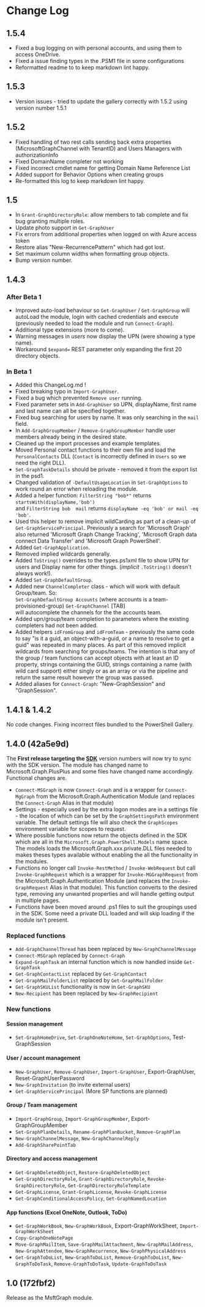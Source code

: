 # Change Log

## 1.5.4

* Fixed a bug logging on with personal accounts, and using them to access OneDrive.
* Fixed a issue finding types in the .PSM1 file in some configurations
* Reformatted readme to to keep markdown lint happy.

## 1.5.3

* Version issues - tried to update the gallery correctly with 1.5.2 using version number 1.5.1

## 1.5.2

* Fixed handling of two rest calls sending back extra properties (MicrosoftGraphChannel with TenantID) and Users Managers with authorizationInfo
* Fixed DomainName completer not working
* Fixed incorrect cmdlet name for getting Domain Name Reference List
* Added support for Behavior Options when creating groups
* Re-formatted this log to keep markdown lint happy.

## 1.5

* In `Grant-GraphDirectoryRole`: allow members to tab complete and fix bug granting multiple roles.
* Update photo support in `Get-GraphUser`
* Fix errors from additional properties when logged on with Azure access token
* Restore alias "New-RecurrencePattern" which had got lost.
* Set maximum column widths when formatting group objects.
* Bump version number.

## 1.4.3

### After Beta 1

* Improved auto-load behaviour so `Get-GraphUser` / `Get-GraphGroup` will autoLoad the module, login with cached credentials and execute (previously needed to load the module and run `Connect-Graph`).
* Additional type extensions (more to come).
* Warning messages in *users* now display the UPN (were showing a type name).
* Workaround `$expand=` REST parameter only expanding the first 20 directory objects.

### In Beta 1

* Added this ChangeLog.md !
* Fixed breaking typo in `Import-GraphUser`.
* Fixed a bug which prevented `Remove user` running.
* Fixed parameter sets in `Add-GraphUser` so UPN, displayName, first name and last name can all be specified together.
* Fixed bug searching for users by name. It was only searching in the `mail` field.
* In `Add-GraphGroupMember` / `Remove-GraphGroupMember` handle user members already being in the desired state.
* Cleaned up the import processes and example templates.
* Moved Personal contact functions to their own file and load the `PersonalContacts` DLL (`Contact` is incorrectly defined in `Users` so we need the right DLL).
* `Set-GraphTaskDetails` should be private - removed it from the export list in the psd1.
* Changed validation of `-DefaultUsageLocation` in `Set-GraphOptions` to work round an error when reloading the module.
* Added a helper function:  `FilterString "bob*"` returns `startsWith(displayName,'bob')`  
     and `FilterString bob  mail` returns `displayName -eq 'bob' or mail -eq 'bob'`.
* Used this helper to remove implicit wildCarding as part of a clean-up of `Get-GraphServicePrincipal`. Previously a search for 'Microsoft Graph' also returned
'Microsoft Graph Change Tracking', 'Microsoft Graph data connect Data Transfer' and 'Microsoft Graph PowerShell'.
* Added `Get-GraphApplication`.
* Removed implied wildcards generally.
* Added `ToString()` overrides to the types.ps1xml file to show UPN for users and Display name for other things. (*implicit* `.ToString()` doesn't always work!).
* Added `Set-GraphDefaultGroup`.
* Added new `ChannelCompleter` class - which will work with default Group/team. So:  
    `Set-GraphDefaultGroup Accounts`   (where accounts is a team-provisioned-group)
    `Get-GraphChannel`  \[TAB\]  
    will autocomplete the channels for the the accounts team.
* Added upn/group/team completion to parameters where the existing completers had not been added.  
* Added helpers `idFromGroup` and `idFromTeam` - previously the same code to say "is it a guid, an object-with-a-guid, or a name to resolve to get a guid" was repeated in many places. As part of this removed implicit wildcards from searching for groups/teams. The intention is that any of the group / team functions can accept objects with at least an ID property, strings containing the GUID, strings containing a name (with wild card support) either singly or as an array or via the pipeline and return the same result however the group was passed.
* Added aliases for `Connect-Graph`: "New-GraphSession" and "GraphSession".

## 1.4.1 & 1.4.2

No code changes. Fixing incorrect files bundled to the PowerShell Gallery.

## 1.4.0  (42a5e9d)

The **First release targeting the [SDK](https://github.com/microsoftgraph/msgraph-sdk-powershell)** version numbers will now try to sync with the SDK version.
The module has changed name to Microsoft.Graph.PlusPlus and some files have changed name accordingly. Functional changes are.

* `Connect-MSGraph` is now `Connect-Graph` and is a wrapper for `Connect-MgGraph` from the Microsoft.Graph.Authentication Module (and replaces the `Connect-Graph` Alias in that module)
* Settings - especially used by the extra logon modes are in a settings file - the location of which can be set by the `GraphSettingsPath` environment variable. The default settings file will also check the `GraphScopes` environment variable for scopes to request.
* Where possible functions now return the objects defined in the SDK which are all in the `Microsoft.Graph.PowerShell.Models` name space. The models loads the Microsoft.Graph.xxx.private.DLL files needed to makes theses types available without enabling the all the functionality in the modules.  
* Functions no longer call `Invoke-RestMethod` / `Invoke-WebRequest` but call `Invoke-GraphRequest` which is a wrapper for `Invoke-MGGraphRequest` from the Microsoft.Graph.Authentication Module (and replaces the `Invoke-GraphRequest` Alias in that module). This function converts to the desired type, removing any unwanted properties and will handle getting output in multiple pages.
* Functions have been moved around .ps1 files to suit the groupings used in the SDK. Some need a private DLL loaded and will skip loading if the module isn't present.  

### Replaced functions

* `Add-GraphChannelThread` has been replaced by `New-GraphChannelMessage`
* `Connect-MSGraph`  replaced by `Connect-Graph`
* `Expand-GraphTask` an internal function which is now handled inside `Get-GraphTask`
* `Get-GraphContactList` replaced by `Get-GraphContact`
* `Get-GraphMailFolderList` replaced by `Get-GraphMailFolder`
* `Get-GraphSKUList` functionality is now in `Get-GraphSKU`
* `New-Recipient`    has been replaced by `New-GraphRecipient`

### New functions

#### Session management

* `Set-GraphHomeDrive`, `Set-GraphOneNoteHome`, `Set-GraphOptions`, Test-GraphSession

#### User / account management

* `New-GraphUser`, `Remove-GraphUser`, `Import-GraphUser`,  Export-GraphUser, Reset-GraphUserPassword
* `New-GraphInvitation` (to invite external users)
* `Get-GraphServicePrincipal` (More SP functions are planned)

#### Group / Team management

* `Import-GraphGroup`, `Import-GraphGroupMember`,  Export-GraphGroupMember
* `Set-GraphPlanDetails`, `Rename-GraphPlanBucket`, `Remove-GraphPlan`
* `New-GraphChannelMessage`, `New-GraphChannelReply`
* `Add-GraphSharePointTab`

#### Directory and access management

* `Get-GraphDeletedObject`, `Restore-GraphDeletedObject`
* `Get-GraphDirectoryRole`, `Grant-GraphDirectoryRole`, `Revoke-GraphDirectoryRole`, `Get-GraphDirectoryRoleTemplate`
* `Get-GraphLicense`, `Grant-GraphLicense`, `Revoke-GraphLicense`
* `Get-GraphConditionalAccessPolicy`, `Get-GraphNamedLocation`

#### App functions (Excel OneNote, Outlook, ToDo)

* `Get-GraphWorkBook`, `New-GraphWorkBook`, Export-GraphWorkSheet, `Import-GraphWorkSheet`
* `Copy-GraphOneNotePage`
* `Move-GraphMailItem`, `Save-GraphMailAttachment`, `New-GraphMailAddress`, `New-GraphAttendee`, `New-GraphRecurrence`, `New-GraphPhysicalAddress`
* `Get-GraphToDoList`, `New-GraphToDoList`, `Remove-GraphToDoList`, `New-GraphToDoTask`, `Remove-GraphToDoTask`, `Update-GraphToDoTask`

## 1.0 (172fbf2)

Release as the MsftGraph module.
